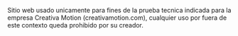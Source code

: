 Sitio web usado unicamente para fines de la prueba tecnica indicada para la empresa Creativa Motion (creativamotion.com), cualquier uso por fuera de este contexto queda prohibido por su creador.
